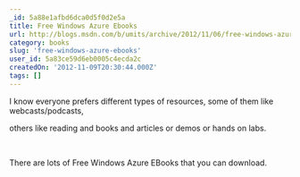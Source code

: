 ```yaml
---
_id: 5a88e1afbd6dca0d5f0d2e5a
title: Free Windows Azure Ebooks
url: http://blogs.msdn.com/b/umits/archive/2012/11/06/free-windows-azure-ebooks.aspx
category: books
slug: 'free-windows-azure-ebooks'
user_id: 5a83ce59d6eb0005c4ecda2c
createdOn: '2012-11-09T20:30:44.000Z'
tags: []
---
```


I know everyone prefers different types of resources, some of them like webcasts/podcasts,

others like reading and books and articles or demos or hands on labs.

&nbsp;

There are lots of Free Windows Azure EBooks that you can download.
